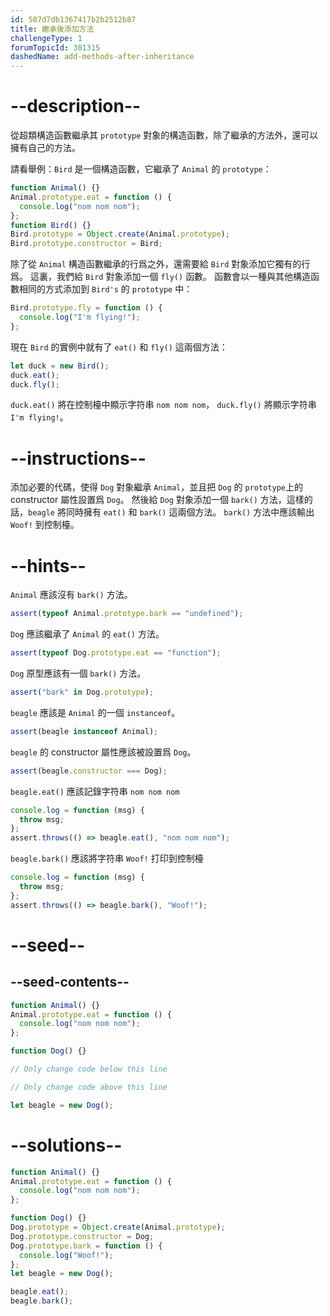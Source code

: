 ```yaml
---
id: 587d7db1367417b2b2512b87
title: 繼承後添加方法
challengeType: 1
forumTopicId: 301315
dashedName: add-methods-after-inheritance
---
```


# --description--

從超類構造函數繼承其 `prototype` 對象的構造函數，除了繼承的方法外，還可以擁有自己的方法。

請看舉例：`Bird` 是一個構造函數，它繼承了 `Animal` 的 `prototype`：

```js
function Animal() {}
Animal.prototype.eat = function () {
  console.log("nom nom nom");
};
function Bird() {}
Bird.prototype = Object.create(Animal.prototype);
Bird.prototype.constructor = Bird;
```

除了從 `Animal` 構造函數繼承的行爲之外，還需要給 `Bird` 對象添加它獨有的行爲。 這裏，我們給 `Bird` 對象添加一個 `fly()` 函數。 函數會以一種與其他構造函數相同的方式添加到 `Bird's` 的 `prototype` 中：

```js
Bird.prototype.fly = function () {
  console.log("I'm flying!");
};
```

現在 `Bird` 的實例中就有了 `eat()` 和 `fly()` 這兩個方法：

```js
let duck = new Bird();
duck.eat();
duck.fly();
```

`duck.eat()` 將在控制檯中顯示字符串 `nom nom nom`， `duck.fly()` 將顯示字符串 `I'm flying!`。

# --instructions--

添加必要的代碼，使得 `Dog` 對象繼承 `Animal`，並且把 `Dog` 的 `prototype`上的 constructor 屬性設置爲 `Dog`。 然後給 `Dog` 對象添加一個 `bark()` 方法，這樣的話，`beagle` 將同時擁有 `eat()` 和 `bark()` 這兩個方法。 `bark()` 方法中應該輸出 `Woof!` 到控制檯。

# --hints--

`Animal` 應該沒有 `bark()` 方法。

```js
assert(typeof Animal.prototype.bark == "undefined");
```

`Dog` 應該繼承了 `Animal` 的 `eat()` 方法。

```js
assert(typeof Dog.prototype.eat == "function");
```

`Dog` 原型應該有一個 `bark()` 方法。

```js
assert("bark" in Dog.prototype);
```

`beagle` 應該是 `Animal` 的一個 `instanceof`。

```js
assert(beagle instanceof Animal);
```

`beagle` 的 constructor 屬性應該被設置爲 `Dog`。

```js
assert(beagle.constructor === Dog);
```

`beagle.eat()` 應該記錄字符串 `nom nom nom`

```js
console.log = function (msg) {
  throw msg;
};
assert.throws(() => beagle.eat(), "nom nom nom");
```

`beagle.bark()` 應該將字符串 `Woof!` 打印到控制檯

```js
console.log = function (msg) {
  throw msg;
};
assert.throws(() => beagle.bark(), "Woof!");
```

# --seed--

## --seed-contents--

```js
function Animal() {}
Animal.prototype.eat = function () {
  console.log("nom nom nom");
};

function Dog() {}

// Only change code below this line

// Only change code above this line

let beagle = new Dog();
```

# --solutions--

```js
function Animal() {}
Animal.prototype.eat = function () {
  console.log("nom nom nom");
};

function Dog() {}
Dog.prototype = Object.create(Animal.prototype);
Dog.prototype.constructor = Dog;
Dog.prototype.bark = function () {
  console.log("Woof!");
};
let beagle = new Dog();

beagle.eat();
beagle.bark();
```

